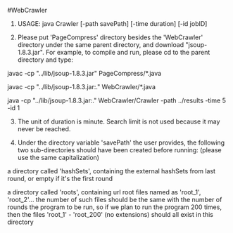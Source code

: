 #WebCrawler

 1) USAGE: java Crawler [-path savePath] [-time duration] [-id jobID]
 
 2) Please put 'PageCompress' directory besides the 'WebCrawler' directory under the same parent directory, and download "jsoup-1.8.3.jar". For example, to compile and run, please cd to the parent directory and type:
 
 javac -cp "../lib/jsoup-1.8.3.jar" PageCompress/*.java
 
 javac -cp "../lib/jsoup-1.8.3.jar:." WebCrawler/*.java
 
 java -cp "../lib/jsoup-1.8.3.jar:." WebCrawler/Crawler -path ../results -time 5 -id 1
 
 3) The unit of duration is minute. Search limit is not used because it may never be reached.
 
 4) Under the directory variable 'savePath' the user provides, the following two sub-directories should have been created before running: (please use the same capitalization)
 
 a directory called 'hashSets', containing the external hashSets from last round, or empty if it's the first round
 
 a directory called 'roots', containing url root files named as 'root_1', 'root_2'... the number of such files should be the same with the number of rounds the program to be run, so if we plan to run the program 200 times, then the files 'root_1' - 'root_200' (no extensions) should all exist in this directory
 
 
 
 
